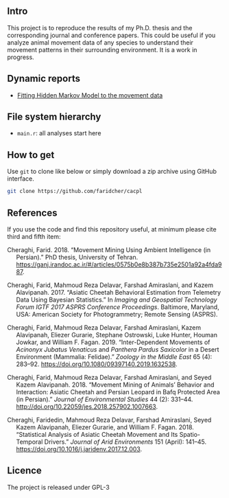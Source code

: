 ## Intro

This project is to reproduce the results of my Ph.D. thesis and the
corresponding journal and conference papers. This could be useful if you
analyze animal movement data of any species to understand their movement
patterns in their surrounding environment. It is a work in progress.

## Dynamic reports

- [Fitting Hidden Markov Model to the movement
  data](https://github.com/faridcher/cacpl/wiki/hmm)

## File system hierarchy

- `main.r`: all analyses start here

## How to get

Use `git` to clone like below or simply download a zip archive using
GitHub interface.

``` sh
git clone https://github.com/faridcher/cacpl
```

## References

If you use the code and find this repository useful, at minimum please
cite third and fifth item:

<div id="refs" class="references csl-bib-body hanging-indent">

<div id="ref-cheraghi18phd" class="csl-entry">

Cheraghi, Farid. 2018. “Movement Mining Using Ambient Intelligence (in
Persian).” PhD thesis, University of Tehran.
<https://ganj.irandoc.ac.ir/#/articles/0575b0e8b387b735e2501a92a4fda987>.

</div>

<div id="ref-cheraghi17bayes" class="csl-entry">

Cheraghi, Farid, Mahmoud Reza Delavar, Farshad Amiraslani, and Kazem
Alavipanah. 2017. “Asiatic Cheetah Behavioral Estimation from Telemetry
Data Using Bayesian Statistics.” In *Imaging and Geospatial Technology
Forum IGTF 2017 ASPRS Conference Proceedings*. Baltimore, Maryland, USA:
American Society for Photogrammetry; Remote Sensing (ASPRS).

</div>

<div id="ref-cheraghi19inter" class="csl-entry">

Cheraghi, Farid, Mahmoud Reza Delavar, Farshad Amiraslani, Kazem
Alavipanah, Eliezer Gurarie, Stephane Ostrowski, Luke Hunter, Houman
Jowkar, and William F. Fagan. 2019. “Inter-Dependent Movements of
*Acinonyx Jubatus Venaticus* and *Panthera Pardus Saxicolor* in a Desert
Environment (Mammalia: Felidae).” *Zoology in the Middle East* 65 (4):
283–92. <https://doi.org/10.1080/09397140.2019.1632538>.

</div>

<div id="ref-cheraghi18movemine" class="csl-entry">

Cheraghi, Farid, Mahmoud Reza Delavar, Farshad Amiraslani, and Seyed
Kazem Alavipanah. 2018. “Movement Mining of Animals’ Behavior and
Interaction: Asiatic Cheetah and Persian Leopard in Bafq Protected Area
(in Persian).” *Journal of Environmental Studies* 44 (2): 331–44.
<http://doi.org/10.22059/jes.2018.257902.1007663>.

</div>

<div id="ref-cheraghi18stat" class="csl-entry">

Cheraghi, Faridedin, Mahmoud Reza Delavar, Farshad Amiraslani, Seyed
Kazem Alavipanah, Eliezer Gurarie, and William F. Fagan. 2018.
“Statistical Analysis of Asiatic Cheetah Movement and Its
Spatio-Temporal Drivers.” *Journal of Arid Environments* 151 (April):
141–45. <https://doi.org/10.1016/j.jaridenv.2017.12.003>.

</div>

</div>

## Licence

The project is released under GPL-3
